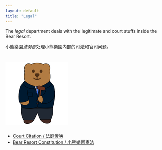 ```yaml
---
layout: default
title: "Legal"
---
```


The *legal* department deals with the legitimate and court stuffs inside the Bear Resort.

小熊樂園*法务部*处理小熊樂園内部的司法和官司问题。

# <img src="/logos/legal.gif" height="200"><br>

- [Court Citation / 法庭传唤](BR-citation.pdf)
- [Bear Resort Constitution / 小熊樂園憲法](https://sites.google.com/view/bear-resort/modules/04/defining-bears)